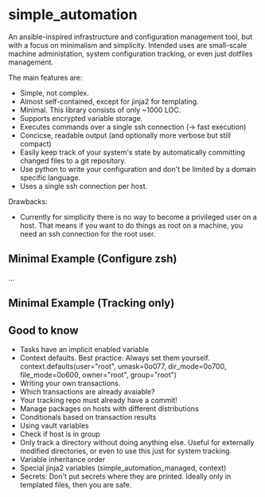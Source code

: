 # simple_automation

An ansible-inspired infrastructure and configuration management tool, but with a focus on minimalism and simplicity.
Intended uses are small-scale machine administation, system configuration tracking, or even just dotfiles management.

The main features are:

* Simple, not complex.
* Almost self-contained, except for jinja2 for templating.
* Minimal. This library consists of only ~1000 LOC.
* Supports encrypted variable storage.
* Executes commands over a single ssh connection (→ fast execution)
* Concicse, readable output (and optionally more verbose but still compact)
* Easily keep track of your system's state by automatically committing changed files to a git repository.
* Use python to write your configuration and don't be limited by a domain specific language.
* Uses a single ssh connection per host.

Drawbacks:

* Currently for simplicity there is no way to become a privileged user on a host.
  That means if you want to do things as root on a machine, you need an ssh connection for the root user.

## Minimal Example (Configure zsh)

...

## Minimal Example (Tracking only)

## Good to know

* Tasks have an implicit enabled variable
* Context defaults. Best practice: Always set them yourself.
  context.defaults(user="root", umask=0o077, dir_mode=0o700, file_mode=0o600,
                   owner="root", group="root")
* Writing your own transactions.
* Which transactions are already avaiable?
* Your tracking repo must already have a commit!
* Manage packages on hosts with different distributions
* Conditionals based on transaction results
* Using vault variables
* Check if host is in group
* Only track a directory without doing anything else. Useful for externally modified directories,
  or even to use this just for system tracking.
* Variable inheritance order
* Special jinja2 variables (simple_automation_managed, context)
* Secrets: Don't put secrets where they are printed. Ideally only in templated files, then you are safe.
